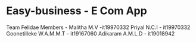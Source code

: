 # Easy-business - E Com App
Team Felidae 
Members - Malitha M.V -it19970332
          Priyal N.C.I - it19970332
          Goonetilleke W.A.M.M.T - it19167060
          Adikaram A.M.L.D - it19018942
